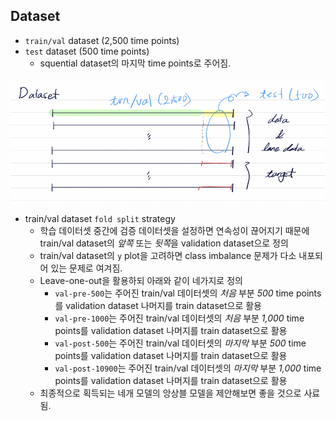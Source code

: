 ## Dataset 

- `train/val` dataset (2,500 time points)
- `test` dataset (500 time points)
    - squential dataset의 마지막 time points로 주어짐.
<img src="image.png"  width="600" height="200">

- train/val dataset `fold split` strategy
    - 학습 데이터셋 중간에 검증 데이터셋을 설정하면 연속성이 끊어지기 때문에 train/val dataset의 *앞쪽* 또는 *뒷쪽*을 validation dataset으로 정의
    - train/val dataset의 `y` plot을 고려하면 class imbalance 문제가 다소 내포되어 있는 문제로 여겨짐.
    - Leave-one-out을 활용하되 아래와 같이 네가지로 정의
        - `val-pre-500`는 주어진 train/val 데이터셋의 *처음* 부분 *500* time points를 validation dataset 나머지를 train dataset으로 활용
        - `val-pre-1000`는 주어진 train/val 데이터셋의 *처음* 부분 *1,000* time points를 validation dataset 나머지를 train dataset으로 활용
        - `val-post-500`는 주어진 train/val 데이터셋의 *마지막* 부분 *500* time points를 validation dataset 나머지를 train dataset으로 활용
        - `val-post-10900`는 주어진 train/val 데이터셋의 *마지막* 부분 *1,000* time points를 validation dataset 나머지를 train dataset으로 활용
    - 최종적으로 획득되는 네개 모델의 앙상블 모델을 제안해보면 좋을 것으로 사료됨.